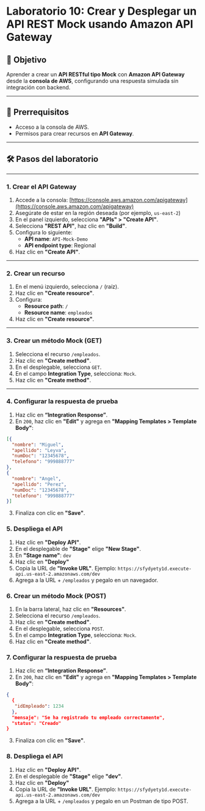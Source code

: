# Laboratorio 10: Crear y Desplegar un API REST Mock usando Amazon API Gateway

## 🎯 Objetivo

Aprender a crear un **API RESTful tipo Mock** con **Amazon API Gateway** desde la **consola de AWS**, configurando una respuesta simulada sin integración con backend.

---

## 🧰 Prerrequisitos

- Acceso a la consola de AWS.
- Permisos para crear recursos en **API Gateway**.

---

## 🛠️ Pasos del laboratorio

---

### 1. Crear el API Gateway

1. Accede a la consola: [https://console.aws.amazon.com/apigateway](https://console.aws.amazon.com/apigateway)
2. Asegúrate de estar en la región deseada (por ejemplo, `us-east-2`)
3. En el panel izquierdo, selecciona **"APIs" > "Create API"**.
4. Selecciona **"REST API"**, haz clic en **"Build"**.
5. Configura lo siguiente:
   - **API name**: `API-Mock-Demo`
   - **API endpoint type**: Regional
6. Haz clic en **"Create API"**.

---

### 2. Crear un recurso

1. En el menú izquierdo, selecciona `/` (raíz).
2. Haz clic en **"Create resource"**.
3. Configura:
   - **Resource path**: `/`
   - **Resource name**: `empleados`
4. Haz clic en **"Create resource"**.

---

### 3. Crear un método Mock (GET)

1. Selecciona el recurso `/empleados`.
2. Haz clic en **"Create method"**.
3. En el desplegable, selecciona `GET`.
4. En el campo **Integration Type**, selecciona: `Mock`.
5. Haz clic en **"Create method"**.

---

### 4. Configurar la respuesta de prueba

1. Haz clic en **“Integration Response”**.
2. En `200`, haz clic en **"Edit"** y agrega en **"Mapping Templates > Template Body"**:

```json
[{
  "nombre": "Miguel",
  "apellido": "Leyva",
  "numDoc": "12345678",
  "telefono": "999888777"
},
{
  "nombre": "Angel",
  "apellido": "Perez",
  "numDoc": "12345678",
  "telefono": "999888777"
}]
```
3. Finaliza con clic en **"Save"**.

### 5. Despliega el API

1. Haz clic en **"Deploy API"**.
2. En el desplegable de **"Stage"** elige **"New Stage"**.
3. En **"Stage name"**: `dev`
4. Haz clic en **"Deploy"**
5. Copia la URL de **"Invoke URL"**.
Ejemplo: `https://sfydyety1d.execute-api.us-east-2.amazonaws.com/dev`
6. Agrega a la URL + `/empleados` y pegalo en un navegador.

### 6. Crear un método Mock (POST)

1. En la barra lateral, haz clic en **"Resources"**.
2. Selecciona el recurso `/empleados`.
3. Haz clic en **"Create method"**.
4. En el desplegable, selecciona `POST`.
5. En el campo **Integration Type**, selecciona: `Mock`.
6. Haz clic en **"Create method"**.

### 7. Configurar la respuesta de prueba

1. Haz clic en **“Integration Response”**.
2. En `200`, haz clic en **"Edit"** y agrega en **"Mapping Templates > Template Body"**:

```json
{
  {
   "idEmpleado": 1234
  },
  "mensaje": "Se ha registrado tu empleado correctamente",
  "status": "Creado"
}
```
3. Finaliza con clic en **"Save"**.

### 8. Despliega el API

1. Haz clic en **"Deploy API"**.
2. En el desplegable de **"Stage"** elige **"dev"**.
4. Haz clic en **"Deploy"**
5. Copia la URL de **"Invoke URL"**.
Ejemplo: `https://sfydyety1d.execute-api.us-east-2.amazonaws.com/dev`
6. Agrega a la URL + `/empleados` y pegalo en un Postman de tipo POST.